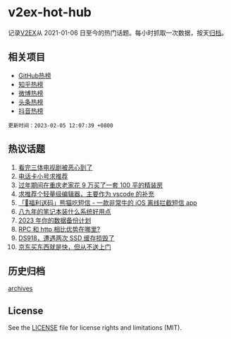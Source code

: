 # v2ex-hot-hub

 记录[V2EX](https://www.v2ex.com/)从 2021-01-06 日至今的热门话题。每小时抓取一次数据，按天[归档](archives)。
 
 ## 相关项目

- [GitHub热榜](https://github.com/snaildev/github-hot-hub)
- [知乎热榜](https://github.com/snaildev/zhihu-hot-hub)
- [微博热榜](https://github.com/snaildev/weibo-hot-hub)
- [头条热榜](https://github.com/snaildev/toutiao-hot-hub)
- [抖音热榜](https://github.com/snaildev/douyin-hot-hub)


 `更新时间：2023-02-05 12:07:39 +0800`

## 热议话题

1. [看完三体电视剧被恶心到了](https://www.v2ex.com/t/913149)
1. [电话卡小号求推荐](https://www.v2ex.com/t/913135)
1. [过年期间在重庆老家花 9 万买了一套 100 平的精装房](https://www.v2ex.com/t/913161)
1. [求推荐个轻量级编辑器，主要作为 vscode 的补充](https://www.v2ex.com/t/913193)
1. [「🎉福利送码」熊猫吃短信 - 一款非常牛的 iOS 离线拦截短信 app](https://www.v2ex.com/t/913200)
1. [八九年的笔记本装什么系统好用点](https://www.v2ex.com/t/913203)
1. [2023 年你的数据备份计划](https://www.v2ex.com/t/913222)
1. [RPC 和 http 相比优势在哪里?](https://www.v2ex.com/t/913233)
1. [DS918，遭遇两次 SSD 缓存损毁了](https://www.v2ex.com/t/913191)
1. [京东买东西就是快，但从不送上门](https://www.v2ex.com/t/913121)

## 历史归档

[archives](archives)

## License

See the [LICENSE](LICENSE) file for license rights and limitations (MIT).
